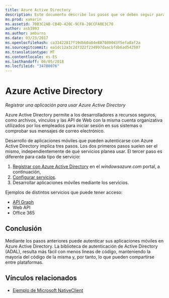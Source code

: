 ```yaml
---
title: Azure Active Directory
description: Este documento describe los pasos que se deben seguir para permitir que una aplicación móvil autenticar con Azure Active Directory.
ms.prod: xamarin
ms.assetid: 70B3C2AB-CB4D-420C-9CFA-20CCFA0E3C78
author: asb3993
ms.author: amburns
ms.date: 03/23/2017
ms.openlocfilehash: ca33422817f19dbb0a04e8870800d3f5efa8af2a
ms.sourcegitcommit: ea1dc12a3c2d7322f234997daacbfdb6ad542507
ms.translationtype: MT
ms.contentlocale: es-ES
ms.lasthandoff: 06/05/2018
ms.locfileid: "34780076"
---
```

# <a name="azure-active-directory"></a>Azure Active Directory

_Registrar una aplicación para usar Azure Active Directory_

Azure Active Directory permite a los desarrolladores a recursos seguros, como archivos, vínculos y las API de Web con la misma cuenta organizativa utilizados por los empleados para iniciar sesión en sus sistemas o comprobar sus mensajes de correo electrónico.

Desarrollo de aplicaciones móviles que pueden autenticarse con Azure Active Directory implica tres pasos.
Los dos primeros pasos suelen ser el mismo, independientemente de qué servicios planea usar. El tercer paso es diferente para cada tipo de servicio:

  1. [Registrar con Azure Active Directory](~/cross-platform/data-cloud/active-directory/get-started/register.md) en el *windowsazure.com* portal, a continuación,
  2. [Configurar servicios](~/cross-platform/data-cloud/active-directory/get-started/configure.md).
  3. Desarrollar aplicaciones móviles mediante los servicios.

Ejemplos de distintos servicios que puede tener acceso:

- [API Graph](~/cross-platform/data-cloud/active-directory/graph.md)
- Web API
- Office 365


## <a name="conclusion"></a>Conclusión

Mediante los pasos anteriores puede autenticar sus aplicaciones móviles en Azure Active Directory. La biblioteca de autenticación de Active Directory (ADAL), resulta más fácil con menos líneas de código, manteniendo la mayoría del código de la misma y, por tanto, lo que pueden compartirse entre plataformas.



## <a name="related-links"></a>Vínculos relacionados

- [Ejemplo de Microsoft NativeClient](https://github.com/AzureADSamples/NativeClient-MultiTarget-DotNet)
